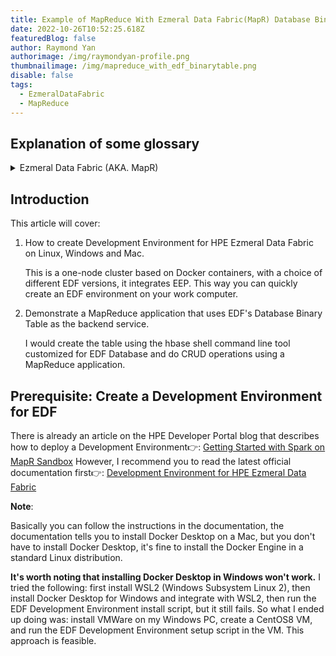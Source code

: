 ```yaml
---
title: Example of MapReduce With Ezmeral Data Fabric(MapR) Database Binary Table
date: 2022-10-26T10:52:25.618Z
featuredBlog: false
author: Raymond Yan
authorimage: /img/raymondyan-profile.png
thumbnailimage: /img/mapreduce_with_edf_binarytable.png
disable: false
tags:
  - EzmeralDataFabric
  - MapReduce
---
```

## Explanation of some glossary



<details>
<summary>Ezmeral Data Fabric (AKA. MapR)</summary>



EDF for short.
HPE Ezmeral Data Fabric is a platform for data-driven analytics, ML, and AI workloads.
The platform serves as a secure data store and provides file storage, NoSQL databases, object storage, and event streams.
The patented filesystem architecture was designed and built for performance, reliability, and scalability.
📖[Documentation website][EDFDocumentation]



</details>



## Introduction



This article will cover:



1. How to create Development Environment for HPE Ezmeral Data Fabric on Linux, Windows and Mac.



    This is a one-node cluster based on Docker containers, with a choice of different EDF versions, it integrates EEP.
    This way you can quickly create an EDF environment on your work computer.



2. Demonstrate a MapReduce application that uses EDF's Database Binary Table as the backend service.



    I would create the table using the hbase shell command line tool customized for EDF Database and do CRUD operations using a MapReduce application.



## Prerequisite: Create a Development Environment for EDF



There is already an article on the HPE Developer Portal blog that describes how to deploy a Development Environment👉: [Getting Started with Spark on MapR Sandbox][GettingStartedWithSparkOnMaprSandbox]
However, I recommend you to read the latest official documentation first👉: [Development Environment for HPE Ezmeral Data Fabric][DevelopmentEnvironmentForHpeEzmeral]



**Note**: 

Basically you can follow the instructions in the documentation, the documentation tells you to install Docker Desktop on a Mac, but you don't have to install Docker Desktop, it's fine to install the Docker Engine in a standard Linux distribution.

**It's worth noting that installing Docker Desktop in Windows won't work.**
I tried the following: first install WSL2 (Windows Subsystem Linux 2), then install Docker Desktop for Windows and integrate with WSL2, then run the EDF Development Environment install script, but it still fails.
So what I ended up doing was: install VMWare on my Windows PC, create a CentOS8 VM, and run the EDF Development Environment setup script in the VM. This approach is feasible.



[EDFDocumentation]: https://docs.datafabric.hpe.com/70/index.html
[GettingStartedWithSparkOnMaprSandbox]: https://developer.hpe.com/blog/getting-started-with-spark-on-mapr-sandbox/
[DevelopmentEnvironmentForHpeEzmeral]: https://docs.datafabric.hpe.com/70/MapRContainerDevelopers/MapRContainerDevelopersOverview.html


